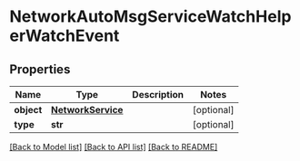 # NetworkAutoMsgServiceWatchHelperWatchEvent

## Properties
Name | Type | Description | Notes
------------ | ------------- | ------------- | -------------
**object** | [**NetworkService**](NetworkService.md) |  | [optional] 
**type** | **str** |  | [optional] 

[[Back to Model list]](../README.md#documentation-for-models) [[Back to API list]](../README.md#documentation-for-api-endpoints) [[Back to README]](../README.md)


